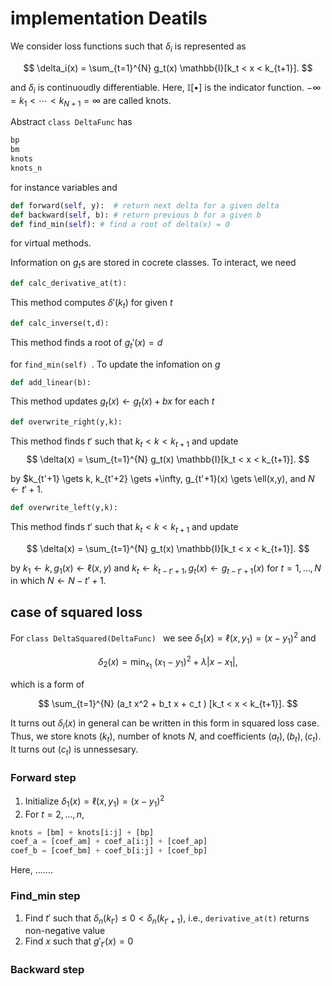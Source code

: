# implementation Deatils
We consider loss functions such that $\delta_i$ is represented as 

$$ \delta_i(x) = \sum_{t=1}^{N} g_t(x)  \mathbb{I}[k_t < x < k_{t+1}]. $$

and $\delta_i$ is continuoudly differentiable. Here, $\mathbb{I}[\bullet]$ is the indicator function.
$-\infty = k_1 < \cdots < k_{N+1} = \infty$ are called knots.

Abstract `class DeltaFunc` has
```python
bp
bm
knots
knots_n
```
for instance variables and 

```python  
def forward(self, y):  # return next delta for a given delta
def backward(self, b): # return previous b for a given b
def find_min(self): # find a root of delta(x) = 0
```  
for virtual methods.

Information on $g_t$s are stored in cocrete classes. 
To interact, we need

```python
def calc_derivative_at(t):
```
This method computes $\delta'(k_t)$ for given $t$ 


```python
def calc_inverse(t,d):   
```
This method finds a root of $g_t'(x)=d$

for `find_min(self) `.
To update the infomation on $g$

```python
def add_linear(b):   
```
This method updates $g_t(x) \gets g_t(x) + bx$ for each $t$

```python
def overwrite_right(y,k):   
```
This method finds $t'$ such that $k_t < k < k_{t+1}$ and update 
$$ \delta(x) = \sum_{t=1}^{N} g_t(x)  \mathbb{I}[k_t < x < k_{t+1}]. $$

by $k_{t'+1} \gets k, k_{t'+2} \gets +\infty, g_{t'+1}(x) \gets \ell(x,y), and  $N \gets t'+1$.

```python
def overwrite_left(y,k):   
```
This method finds $t'$ such that $k_t < k < k_{t+1}$ and update 

$$ \delta(x) = \sum_{t=1}^{N} g_t(x)  \mathbb{I}[k_t < x < k_{t+1}]. $$

by $k_1 \gets k, g_1(x) \gets \ell(x,y)$ and $k_t \gets k_{t-t'+1},  g_t(x) \gets g_{t-t'+1}(x)$  for $t =1,\ldots, N$ in which $N \gets N - t' +1$.


## case of squared loss

For `class DeltaSquared(DeltaFunc) ` we see $\delta_1(x) = \ell(x,y_1) = (x-y_1)^2$ and 

$$\delta_2(x) = \min_{x_1}\ (x_1-y_1)^2 + \lambda |x -x_1|, $$

which is a form of 

$$ \sum_{t=1}^{N} (a_t x^2 + b_t x + c_t )  [k_t < x < k_{t+1}]. $$

It turns out $\delta_i(x)$ in general can be written in this form in squared loss case.
Thus, we store knots $(k_t)$, number of knots $N$, and coefficients $(a_t),(b_t),(c_t)$. It turns out $(c_t)$ is unnessesary.

### Forward step
1. Initialize $\delta_1(x) = \ell(x,y_1) = (x-y_1)^2$
2. For $t=2,\ldots,n$,
```python
knots = [bm] + knots[i:j] + [bp] 
coef_a = [coef_am] + coef_a[i:j] + [coef_ap]
coef_b = [coef_bm] + coef_b[i:j] + [coef_bp]
```
Here, .......

### Find_min step
1. Find $t'$ such that $\delta_n(k_{t'}) \le 0 < \delta_n(k_{t'+1})$, i.e., `derivative_at(t)` returns non-negative value 
2. Find $x$ such that $g'_{t'}(x) = 0$   

### Backward step



